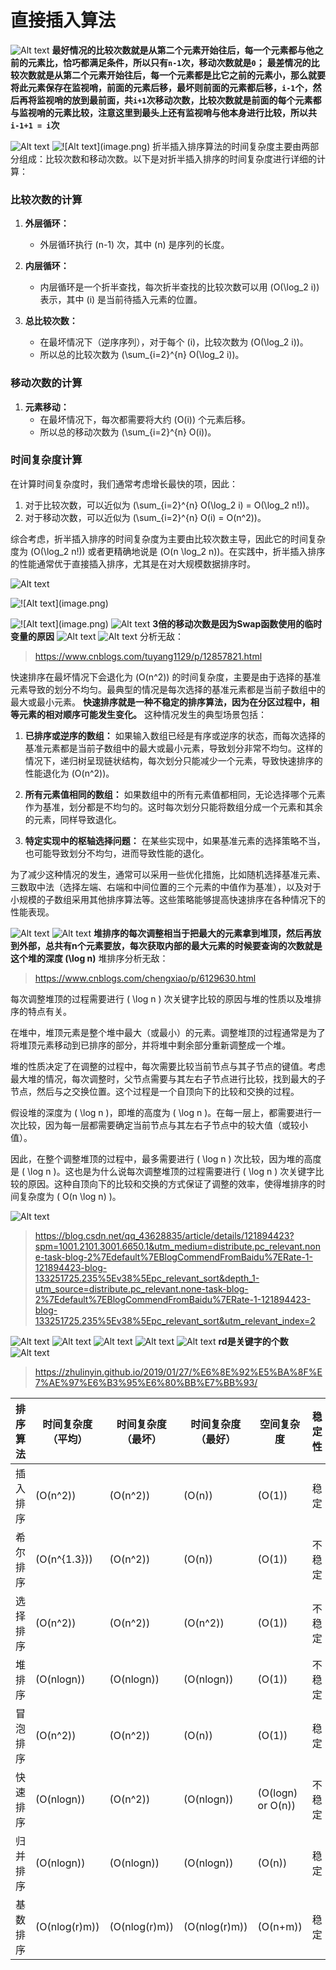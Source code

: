 # 直接插入算法

![Alt text](InsertionSortAnalaysis.png)
**最好情况的比较次数就是从第二个元素开始往后，每一个元素都与他之前的元素比，恰巧都满足条件，所以只有`n-1`次，移动次数就是`0`；**
**最差情况的比较次数就是从第二个元素开始往后，每一个元素都是比它之前的元素小，那么就要将此元素保存在监视哨，前面的元素后移，最坏则前面的元素都后移，`i-1`个，然后再将监视哨的放到最前面，共`i+1`次移动次数，比较次数就是前面的每个元素都与监视哨的元素比较，注意这里到最头上还有监视哨与他本身进行比较，所以共`i-1+1 = i`次**

![Alt text](InsertionSortAnalaysis2.png)
![!\[Alt text\](image.png)](image.png)
折半插入排序算法的时间复杂度主要由两部分组成：比较次数和移动次数。以下是对折半插入排序的时间复杂度进行详细的计算：

### 比较次数的计算

1. **外层循环：**
   - 外层循环执行 \(n-1\) 次，其中 \(n\) 是序列的长度。

2. **内层循环：**
   - 内层循环是一个折半查找，每次折半查找的比较次数可以用 \(O(\log_2 i)\) 表示，其中 \(i\) 是当前待插入元素的位置。

3. **总比较次数：**
   - 在最坏情况下（逆序序列），对于每个 \(i\)，比较次数为 \(O(\log_2 i)\)。
   - 所以总的比较次数为 \(\sum_{i=2}^{n} O(\log_2 i)\)。

### 移动次数的计算

1. **元素移动：**
   - 在最坏情况下，每次都需要将大约 \(O(i)\) 个元素后移。
   - 所以总的移动次数为 \(\sum_{i=2}^{n} O(i)\)。

### 时间复杂度计算

在计算时间复杂度时，我们通常考虑增长最快的项，因此：

1. 对于比较次数，可以近似为 \(\sum_{i=2}^{n} O(\log_2 i) = O(\log_2 n!)\)。
2. 对于移动次数，可以近似为 \(\sum_{i=2}^{n} O(i) = O(n^2)\)。

综合考虑，折半插入排序的时间复杂度为主要由比较次数主导，因此它的时间复杂度为 \(O(\log_2 n!)\) 或者更精确地说是 \(O(n \log_2 n)\)。在实践中，折半插入排序的性能通常优于直接插入排序，尤其是在对大规模数据排序时。

![Alt text](image1.png)

![!\[Alt text\](image.png)](image2.png)

![!\[Alt text\](image.png)](image3.png)
![Alt text](image4.png)
**3倍的移动次数是因为Swap函数使用的临时变量的原因**
![Alt text](image-1.png)
![Alt text](image-2.png)
分析无敌：
> <https://www.cnblogs.com/tuyang1129/p/12857821.html>

快速排序在最坏情况下会退化为 \(O(n^2)\) 的时间复杂度，主要是由于选择的基准元素导致的划分不均匀。最典型的情况是每次选择的基准元素都是当前子数组中的最大或最小元素。
**快速排序就是一种不稳定的排序算法，因为在分区过程中，相等元素的相对顺序可能发生变化。**
这种情况发生的典型场景包括：

1. **已排序或逆序的数组：** 如果输入数组已经是有序或逆序的状态，而每次选择的基准元素都是当前子数组中的最大或最小元素，导致划分非常不均匀。这样的情况下，递归树呈现链状结构，每次划分只能减少一个元素，导致快速排序的性能退化为 \(O(n^2)\)。

2. **所有元素值相同的数组：** 如果数组中的所有元素值都相同，无论选择哪个元素作为基准，划分都是不均匀的。这时每次划分只能将数组分成一个元素和其余的元素，同样导致退化。

3. **特定实现中的枢轴选择问题：** 在某些实现中，如果基准元素的选择策略不当，也可能导致划分不均匀，进而导致性能的退化。

为了减少这种情况的发生，通常可以采用一些优化措施，比如随机选择基准元素、三数取中法（选择左端、右端和中间位置的三个元素的中值作为基准），以及对于小规模的子数组采用其他排序算法等。这些策略能够提高快速排序在各种情况下的性能表现。

![Alt text](image-3.png)
![Alt text](image-4.png)
**堆排序的每次调整相当于把最大的元素拿到堆顶，然后再放到外部，总共有n个元素要放，每次获取内部的最大元素的时候要查询的次数就是这个堆的深度 \(\log n\)**
堆排序分析无敌：
><https://www.cnblogs.com/chengxiao/p/6129630.html>

每次调整堆顶的过程需要进行 \( \log n \) 次关键字比较的原因与堆的性质以及堆排序的特点有关。

在堆中，堆顶元素是整个堆中最大（或最小）的元素。调整堆顶的过程通常是为了将堆顶元素移动到已排序的部分，并将堆中剩余部分重新调整成一个堆。

堆的性质决定了在调整的过程中，每次需要比较当前节点与其子节点的键值。考虑最大堆的情况，每次调整时，父节点需要与其左右子节点进行比较，找到最大的子节点，然后与之交换位置。这个过程是一个自顶向下的比较和交换的过程。

假设堆的深度为 \( \log n \)，即堆的高度为 \( \log n \)。在每一层上，都需要进行一次比较，因为每一层都需要确定当前节点与其左右子节点中的较大值（或较小值）。

因此，在整个调整堆顶的过程中，最多需要进行 \( \log n \) 次比较，因为堆的高度是 \( \log n \)。这也是为什么说每次调整堆顶的过程需要进行 \( \log n \) 次关键字比较的原因。这种自顶向下的比较和交换的方式保证了调整的效率，使得堆排序的时间复杂度为 \( O(n \log n) \)。

![Alt text](image-5.png)
><https://blog.csdn.net/qq_43628835/article/details/121894423?spm=1001.2101.3001.6650.1&utm_medium=distribute.pc_relevant.none-task-blog-2%7Edefault%7EBlogCommendFromBaidu%7ERate-1-121894423-blog-133251725.235%5Ev38%5Epc_relevant_sort&depth_1-utm_source=distribute.pc_relevant.none-task-blog-2%7Edefault%7EBlogCommendFromBaidu%7ERate-1-121894423-blog-133251725.235%5Ev38%5Epc_relevant_sort&utm_relevant_index=2>

![Alt text](image-6.png)
![Alt text](image-7.png)
![Alt text](image-8.png)
![Alt text](image-9.png)
![Alt text](image-10.png)
**rd是关键字的个数**
![Alt text](image-11.png)
><https://zhulinyin.github.io/2019/01/27/%E6%8E%92%E5%BA%8F%E7%AE%97%E6%B3%95%E6%80%BB%E7%BB%93/>

|排序算法| 时间复杂度（平均）| 时间复杂度（最坏）| 时间复杂度（最好）| 空间复杂度| 稳定性|
|------|------------------|---------------|----|----|---|
|插入排序 |\(O(n^2)\) |\(O(n^2)\) |\(O(n)\)| \(O(1)\)| 稳定|
|希尔排序 |\(O(n^{1.3})\) |\(O(n^2)\) |\(O(n)\) |\(O(1)\) |不稳定|
|选择排序| \(O(n^2)\) |\(O(n^2)\)| \(O(n^2)\) |\(O(1)\) |不稳定|
|堆排序 |\(O(nlogn)\)| \(O(nlogn)\) |\(O(nlogn)\) |\(O(1)\) |不稳定|
|冒泡排序 |\(O(n^2)\)| \(O(n^2)\) |\(O(n)\) |\(O(1)\) |稳定|
|快速排序 |\(O(nlogn)\)| \(O(n^2)\)| \(O(nlogn)\)| \(O(logn) or O(n)\)  |不稳定|
|归并排序| \(O(nlogn)\) |\(O(nlogn)\) |\(O(nlogn)\)| \(O(n)\) |稳定|
|基数排序| \(O(nlog(r)m)\)| \(O(nlog(r)m)\)| \(O(nlog(r)m)\)| \(O(n+m)\)| 稳定|

